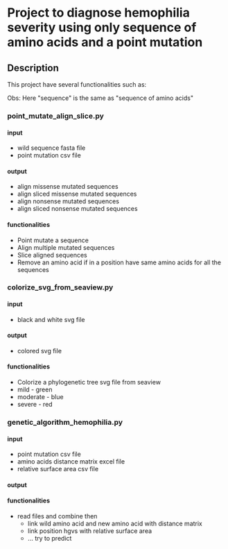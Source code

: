 # Project to diagnose hemophilia severity using only sequence of amino acids and a point mutation

## Description

This project have several functionalities such as:

Obs: Here "sequence" is the same as "sequence of amino acids"

### point_mutate_align_slice.py

#### input 
* wild sequence fasta file
* point mutation csv file

#### output
* align missense mutated sequences
* align sliced missense mutated sequences
* align nonsense mutated sequences
* align sliced nonsense mutated sequences

#### functionalities
* Point mutate a sequence
* Align multiple mutated sequences
* Slice aligned sequences 
 * Remove an amino acid if in a position have same amino acids for all the sequences

### colorize_svg_from_seaview.py

#### input
* black and white svg file

#### output
* colored svg file

#### functionalities
* Colorize a phylogenetic tree svg file from seaview
 * mild - green
 * moderate - blue
 * severe - red

### genetic_algorithm_hemophilia.py

#### input
* point mutation csv file
* amino acids distance matrix excel file
* relative surface area csv file

#### output

#### functionalities
* read files and combine then
  * link wild amino acid and new amino acid with distance matrix
  * link position hgvs with relative surface area
  * ... try to predict
  


